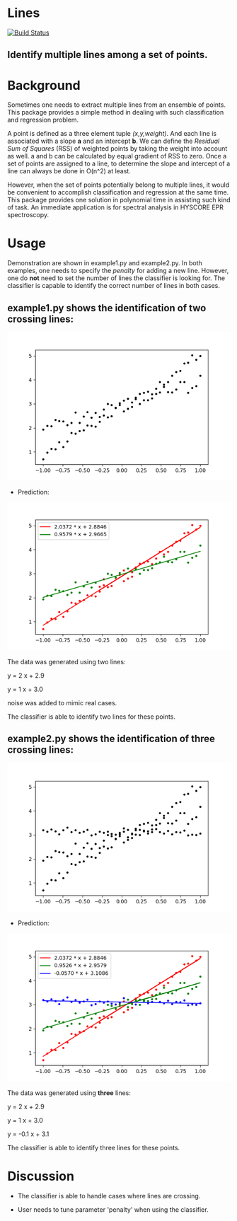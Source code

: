# Lines
[![Build Status](https://travis-ci.org/cyang019/Lines.svg?branch=master)](https://travis-ci.org/cyang019/Lines)

Identify multiple lines among a set of points.
-----------------------------------------------

Background
==========

Sometimes one needs to extract multiple lines from an ensemble of points. This package provides a simple method in dealing with such classification and regression problem. 

A point is defined as a three element tuple *(x,y,weight)*. And each line is associated with a slope **a** and an intercept **b**. We can define the *Residual Sum of Squares* (RSS) of weighted points by taking the weight into account as well. a and b can be calculated by equal gradient of RSS to zero. Once a set of points are assigned to a line, to determine the slope and intercept of a line can always be done in O(n^2) at least.

However, when the set of points potentially belong to multiple lines, it would be convenient to accomplish classification and regression at the same time. This package provides one solution in polynomial time in assisting such kind of task. An immediate application is for spectral analysis in HYSCORE EPR spectroscopy.

Usage
=====

Demonstration are shown in example1.py and example2.py. In both examples, one needs to specify the *penalty* for adding a new line. However, one do **not** need to set the number of lines the classifier is looking for. The classifier is capable to identify the correct number of lines in both cases.

**example1.py** shows the identification of two crossing lines:
---------------------------------------------------------

![Scatter Plot of the Data.](data/two_lines_points.png)

+ Prediction:

![Predicted Lines.](data/two_lines_identified.png)

The data was generated using two lines: 

y = 2 x + 2.9 

y = 1 x + 3.0

noise was added to mimic real cases.

The classifier is able to identify two lines for these points.


**example2.py** shows the identification of three crossing lines:
---------------------------------------------------------

![Scatter Plot of the Data.](data/three_lines_points.png)

+ Prediction:

![Predicted Lines.](data/three_lines_points_prediction.png)

The data was generated using **three** lines: 

y = 2 x + 2.9 

y = 1 x + 3.0

y = -0.1 x + 3.1

The classifier is able to identify three lines for these points.

Discussion
==========

+  The classifier is able to handle cases where lines are crossing.

+  User needs to tune parameter 'penalty' when using the classifier.

